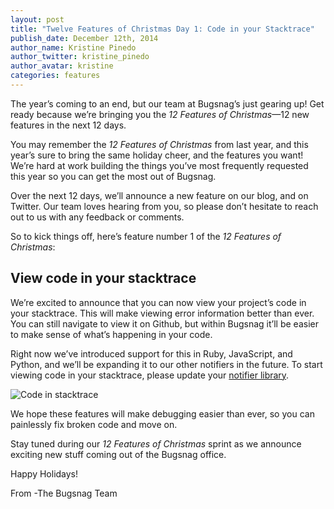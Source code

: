 ```yaml
---
layout: post
title: "Twelve Features of Christmas Day 1: Code in your Stacktrace"
publish_date: December 12th, 2014
author_name: Kristine Pinedo
author_twitter: kristine_pinedo
author_avatar: kristine
categories: features
---
```


The year’s coming to an end, but our team at Bugsnag’s just gearing up! Get ready because we’re bringing you the *12 Features of Christmas*—12 new features in the next 12 days.

You may remember the *12 Features of Christmas* from last year, and this year’s sure to bring the same holiday cheer, and the features you want! We’re hard at work building the things you’ve most frequently requested this year so you can get the most out of Bugsnag.

Over the next 12 days, we’ll announce a new feature on our blog, and on Twitter. Our team loves hearing from you, so please don’t hesitate to reach out to us with any feedback or comments.

So to kick things off, here’s feature number 1 of the *12 Features of Christmas*:

## View code in your stacktrace

We’re excited to announce that you can now view your project’s code in your stacktrace. This will make viewing error information better than ever. You can still navigate to view it on Github, but within Bugsnag it’ll be easier to make sense of what’s happening in your code.

Right now we’ve introduced support for this in Ruby, JavaScript, and Python, and we’ll be expanding it to our other notifiers in the future. To start viewing code in your stacktrace, please update your [notifier library](https://docs.bugsnag.com/platforms/).

![Code in stacktrace](/img/posts/code-in-stack.png)

We hope these features will make debugging easier than ever, so you can painlessly fix broken code and move on.

Stay tuned during our *12 Features of Christmas* sprint as we announce exciting new stuff coming out of the Bugsnag office.

Happy Holidays!

From
-The Bugsnag Team  
